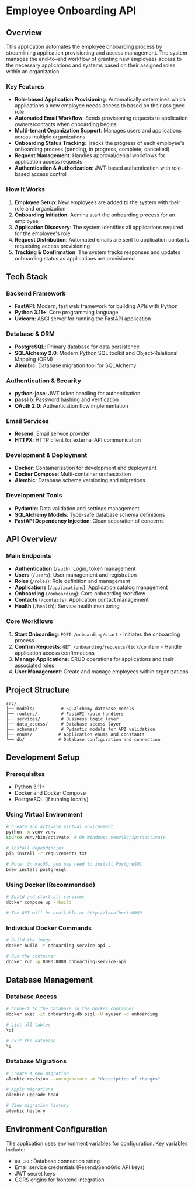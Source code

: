 # Employee Onboarding API

## Overview

This application automates the employee onboarding process by streamlining application provisioning and access management. The system manages the end-to-end workflow of granting new employees access to the necessary applications and systems based on their assigned roles within an organization.

### Key Features

- **Role-based Application Provisioning**: Automatically determines which applications a new employee needs access to based on their assigned role
- **Automated Email Workflow**: Sends provisioning requests to application owners/contacts when onboarding begins
- **Multi-tenant Organization Support**: Manages users and applications across multiple organizations
- **Onboarding Status Tracking**: Tracks the progress of each employee's onboarding process (pending, in progress, complete, cancelled)
- **Request Management**: Handles approval/denial workflows for application access requests
- **Authentication & Authorization**: JWT-based authentication with role-based access control

### How It Works

1. **Employee Setup**: New employees are added to the system with their role and organization
2. **Onboarding Initiation**: Admins start the onboarding process for an employee
3. **Application Discovery**: The system identifies all applications required for the employee's role
4. **Request Distribution**: Automated emails are sent to application contacts requesting access provisioning
5. **Tracking & Confirmation**: The system tracks responses and updates onboarding status as applications are provisioned

## Tech Stack

### Backend Framework
- **FastAPI**: Modern, fast web framework for building APIs with Python
- **Python 3.11+**: Core programming language
- **Uvicorn**: ASGI server for running the FastAPI application

### Database & ORM
- **PostgreSQL**: Primary database for data persistence
- **SQLAlchemy 2.0**: Modern Python SQL toolkit and Object-Relational Mapping (ORM)
- **Alembic**: Database migration tool for SQLAlchemy

### Authentication & Security
- **python-jose**: JWT token handling for authentication
- **passlib**: Password hashing and verification
- **OAuth 2.0**: Authentication flow implementation

### Email Services
- **Resend**: Email service provider
- **HTTPX**: HTTP client for external API communication

### Development & Deployment
- **Docker**: Containerization for development and deployment
- **Docker Compose**: Multi-container orchestration
- **Alembic**: Database schema versioning and migrations

### Development Tools
- **Pydantic**: Data validation and settings management
- **SQLAlchemy Models**: Type-safe database schema definitions
- **FastAPI Dependency Injection**: Clean separation of concerns

## API Overview

### Main Endpoints

- **Authentication** (`/auth`): Login, token management
- **Users** (`/users`): User management and registration
- **Roles** (`/roles`): Role definition and management
- **Applications** (`/applications`): Application catalog management
- **Onboarding** (`/onboarding`): Core onboarding workflow
- **Contacts** (`/contacts`): Application contact management
- **Health** (`/health`): Service health monitoring

### Core Workflows

1. **Start Onboarding**: `POST /onboarding/start` - Initiates the onboarding process
2. **Confirm Requests**: `GET /onboarding/requests/{id}/confirm` - Handle application access confirmations
3. **Manage Applications**: CRUD operations for applications and their associated roles
4. **User Management**: Create and manage employees within organizations

## Project Structure

```
src/
├── models/          # SQLAlchemy database models
├── routers/         # FastAPI route handlers
├── services/        # Business logic layer
├── data_access/     # Database access layer
├── schemas/         # Pydantic models for API validation
├── enums/          # Application enums and constants
└── db/             # Database configuration and connection
```

## Development Setup

### Prerequisites
- Python 3.11+
- Docker and Docker Compose
- PostgreSQL (if running locally)

### Using Virtual Environment

```bash
# Create and activate virtual environment
python -m venv venv
source venv/bin/activate  # On Windows: venv\Scripts\activate

# Install dependencies
pip install -r requirements.txt

# Note: On macOS, you may need to install PostgreSQL
brew install postgresql
```

### Using Docker (Recommended)

```bash
# Build and start all services
docker compose up --build

# The API will be available at http://localhost:8080
```

### Individual Docker Commands

```bash
# Build the image
docker build -t onboarding-service-api .

# Run the container
docker run -p 8080:8080 onboarding-service-api
```

## Database Management

### Database Access

```bash
# Connect to the database in the Docker container
docker exec -it onboarding-db psql -U myuser -d onboarding

# List all tables
\dt

# Exit the database
\q
```

### Database Migrations

```bash
# Create a new migration
alembic revision --autogenerate -m "description of changes"

# Apply migrations
alembic upgrade head

# View migration history
alembic history
```

## Environment Configuration

The application uses environment variables for configuration. Key variables include:

- `DB_URL`: Database connection string
- Email service credentials (Resend/SendGrid API keys)
- JWT secret keys
- CORS origins for frontend integration
